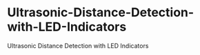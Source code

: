 # Ultrasonic-Distance-Detection-with-LED-Indicators
Ultrasonic Distance Detection with LED Indicators

